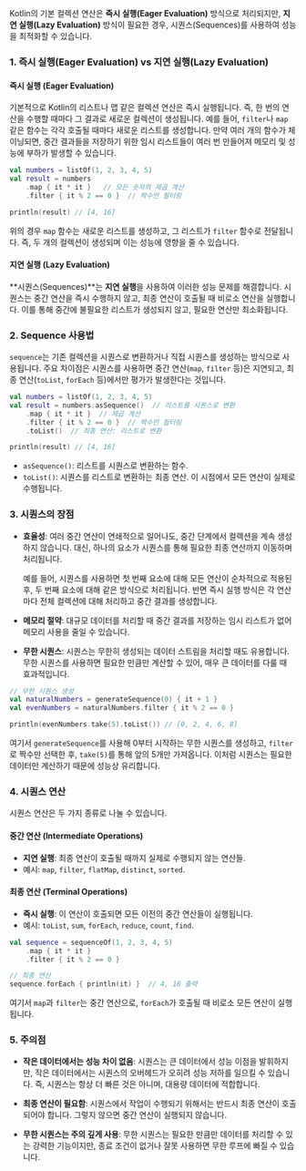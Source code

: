 Kotlin의 기본 컬렉션 연산은 **즉시 실행(Eager Evaluation)** 방식으로 처리되지만, **지연 실행(Lazy Evaluation)** 방식이 필요한 경우, 시퀀스(Sequences)를 사용하여 성능을 최적화할 수 있습니다.

### 1. **즉시 실행(Eager Evaluation) vs 지연 실행(Lazy Evaluation)**

#### **즉시 실행 (Eager Evaluation)**

기본적으로 Kotlin의 리스트나 맵 같은 컬렉션 연산은 즉시 실행됩니다. 즉, 한 번의 연산을 수행할 때마다 그 결과로 새로운 컬렉션이 생성됩니다. 예를 들어, `filter`나 `map` 같은 함수는 각각 호출될 때마다 새로운 리스트를 생성합니다. 만약 여러 개의 함수가 체이닝되면, 중간 결과들을 저장하기 위한 임시 리스트들이 여러 번 만들어져 메모리 및 성능에 부하가 발생할 수 있습니다.

```kotlin
val numbers = listOf(1, 2, 3, 4, 5)
val result = numbers
    .map { it * it }   // 모든 숫자의 제곱 계산
    .filter { it % 2 == 0 }  // 짝수만 필터링

println(result) // [4, 16]
```

위의 경우 `map` 함수는 새로운 리스트를 생성하고, 그 리스트가 `filter` 함수로 전달됩니다. 즉, 두 개의 컬렉션이 생성되며 이는 성능에 영향을 줄 수 있습니다.

#### **지연 실행 (Lazy Evaluation)**

**시퀀스(Sequences)**는 **지연 실행**을 사용하여 이러한 성능 문제를 해결합니다. 시퀀스는 중간 연산을 즉시 수행하지 않고, 최종 연산이 호출될 때 비로소 연산을 실행합니다. 이를 통해 중간에 불필요한 리스트가 생성되지 않고, 필요한 연산만 최소화됩니다.

### 2. **Sequence 사용법**

`sequence`는 기존 컬렉션을 시퀀스로 변환하거나 직접 시퀀스를 생성하는 방식으로 사용됩니다. 주요 차이점은 시퀀스를 사용하면 중간 연산(`map`, `filter` 등)은 지연되고, 최종 연산(`toList`, `forEach` 등)에서만 평가가 발생한다는 것입니다.

```kotlin
val numbers = listOf(1, 2, 3, 4, 5)
val result = numbers.asSequence()  // 리스트를 시퀀스로 변환
    .map { it * it }  // 제곱 계산
    .filter { it % 2 == 0 }  // 짝수만 필터링
    .toList()  // 최종 연산: 리스트로 변환

println(result) // [4, 16]
```

- `asSequence()`: 리스트를 시퀀스로 변환하는 함수.
- `toList()`: 시퀀스를 리스트로 변환하는 최종 연산. 이 시점에서 모든 연산이 실제로 수행됩니다.

### 3. **시퀀스의 장점**

- **효율성**: 여러 중간 연산이 연쇄적으로 일어나도, 중간 단계에서 컬렉션을 계속 생성하지 않습니다. 대신, 하나의 요소가 시퀀스를 통해 필요한 최종 연산까지 이동하며 처리됩니다.
    
    예를 들어, 시퀀스를 사용하면 첫 번째 요소에 대해 모든 연산이 순차적으로 적용된 후, 두 번째 요소에 대해 같은 방식으로 처리됩니다. 반면 즉시 실행 방식은 각 연산마다 전체 컬렉션에 대해 처리하고 중간 결과를 생성합니다.
    
- **메모리 절약**: 대규모 데이터를 처리할 때 중간 결과를 저장하는 임시 리스트가 없어 메모리 사용을 줄일 수 있습니다.
    
- **무한 시퀀스**: 시퀀스는 무한히 생성되는 데이터 스트림을 처리할 때도 유용합니다. 무한 시퀀스를 사용하면 필요한 만큼만 계산할 수 있어, 매우 큰 데이터를 다룰 때 효과적입니다.
    

```kotlin
// 무한 시퀀스 생성
val naturalNumbers = generateSequence(0) { it + 1 }
val evenNumbers = naturalNumbers.filter { it % 2 == 0 }

println(evenNumbers.take(5).toList()) // [0, 2, 4, 6, 8]
```

여기서 `generateSequence`를 사용해 0부터 시작하는 무한 시퀀스를 생성하고, `filter`로 짝수만 선택한 후, `take(5)`를 통해 앞의 5개만 가져옵니다. 이처럼 시퀀스는 필요한 데이터만 계산하기 때문에 성능상 유리합니다.

### 4. **시퀀스 연산**

시퀀스 연산은 두 가지 종류로 나눌 수 있습니다.

#### **중간 연산 (Intermediate Operations)**

- **지연 실행**: 최종 연산이 호출될 때까지 실제로 수행되지 않는 연산들.
- 예시: `map`, `filter`, `flatMap`, `distinct`, `sorted`.

#### **최종 연산 (Terminal Operations)**

- **즉시 실행**: 이 연산이 호출되면 모든 이전의 중간 연산들이 실행됩니다.
- 예시: `toList`, `sum`, `forEach`, `reduce`, `count`, `find`.

```kotlin
val sequence = sequenceOf(1, 2, 3, 4, 5)
    .map { it * it }
    .filter { it % 2 == 0 }

// 최종 연산
sequence.forEach { println(it) }  // 4, 16 출력
```

여기서 `map`과 `filter`는 중간 연산으로, `forEach`가 호출될 때 비로소 모든 연산이 실행됩니다.

### 5. **주의점**

- **작은 데이터에서는 성능 차이 없음**: 시퀀스는 큰 데이터에서 성능 이점을 발휘하지만, 작은 데이터에서는 시퀀스의 오버헤드가 오히려 성능 저하를 일으킬 수 있습니다. 즉, 시퀀스는 항상 더 빠른 것은 아니며, 대용량 데이터에 적합합니다.
    
- **최종 연산이 필요함**: 시퀀스에서 작업이 수행되기 위해서는 반드시 최종 연산이 호출되어야 합니다. 그렇지 않으면 중간 연산이 실행되지 않습니다.
    
- **무한 시퀀스는 주의 깊게 사용**: 무한 시퀀스는 필요한 만큼만 데이터를 처리할 수 있는 강력한 기능이지만, 종료 조건이 없거나 잘못 사용하면 무한 루프에 빠질 수 있습니다.